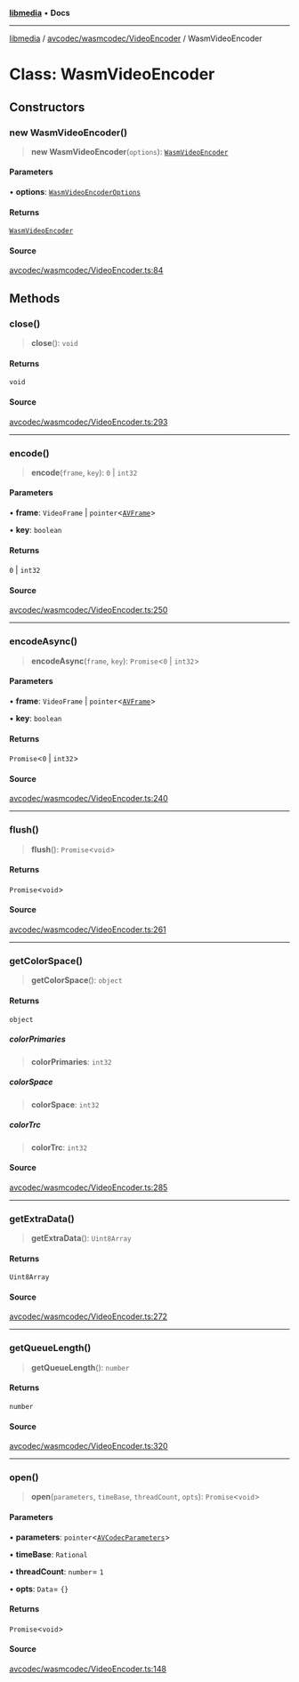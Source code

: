 [**libmedia**](../../../../README.md) • **Docs**

***

[libmedia](../../../../README.md) / [avcodec/wasmcodec/VideoEncoder](../README.md) / WasmVideoEncoder

# Class: WasmVideoEncoder

## Constructors

### new WasmVideoEncoder()

> **new WasmVideoEncoder**(`options`): [`WasmVideoEncoder`](WasmVideoEncoder.md)

#### Parameters

• **options**: [`WasmVideoEncoderOptions`](../type-aliases/WasmVideoEncoderOptions.md)

#### Returns

[`WasmVideoEncoder`](WasmVideoEncoder.md)

#### Source

[avcodec/wasmcodec/VideoEncoder.ts:84](https://github.com/zhaohappy/libmedia/blob/87bf8029d8be58d5035a3f4dc7037c25d1ac371b/src/avcodec/wasmcodec/VideoEncoder.ts#L84)

## Methods

### close()

> **close**(): `void`

#### Returns

`void`

#### Source

[avcodec/wasmcodec/VideoEncoder.ts:293](https://github.com/zhaohappy/libmedia/blob/87bf8029d8be58d5035a3f4dc7037c25d1ac371b/src/avcodec/wasmcodec/VideoEncoder.ts#L293)

***

### encode()

> **encode**(`frame`, `key`): `0` \| `int32`

#### Parameters

• **frame**: `VideoFrame` \| `pointer`\<[`AVFrame`](../../../../avutil/struct/avframe/classes/AVFrame.md)\>

• **key**: `boolean`

#### Returns

`0` \| `int32`

#### Source

[avcodec/wasmcodec/VideoEncoder.ts:250](https://github.com/zhaohappy/libmedia/blob/87bf8029d8be58d5035a3f4dc7037c25d1ac371b/src/avcodec/wasmcodec/VideoEncoder.ts#L250)

***

### encodeAsync()

> **encodeAsync**(`frame`, `key`): `Promise`\<`0` \| `int32`\>

#### Parameters

• **frame**: `VideoFrame` \| `pointer`\<[`AVFrame`](../../../../avutil/struct/avframe/classes/AVFrame.md)\>

• **key**: `boolean`

#### Returns

`Promise`\<`0` \| `int32`\>

#### Source

[avcodec/wasmcodec/VideoEncoder.ts:240](https://github.com/zhaohappy/libmedia/blob/87bf8029d8be58d5035a3f4dc7037c25d1ac371b/src/avcodec/wasmcodec/VideoEncoder.ts#L240)

***

### flush()

> **flush**(): `Promise`\<`void`\>

#### Returns

`Promise`\<`void`\>

#### Source

[avcodec/wasmcodec/VideoEncoder.ts:261](https://github.com/zhaohappy/libmedia/blob/87bf8029d8be58d5035a3f4dc7037c25d1ac371b/src/avcodec/wasmcodec/VideoEncoder.ts#L261)

***

### getColorSpace()

> **getColorSpace**(): `object`

#### Returns

`object`

##### colorPrimaries

> **colorPrimaries**: `int32`

##### colorSpace

> **colorSpace**: `int32`

##### colorTrc

> **colorTrc**: `int32`

#### Source

[avcodec/wasmcodec/VideoEncoder.ts:285](https://github.com/zhaohappy/libmedia/blob/87bf8029d8be58d5035a3f4dc7037c25d1ac371b/src/avcodec/wasmcodec/VideoEncoder.ts#L285)

***

### getExtraData()

> **getExtraData**(): `Uint8Array`

#### Returns

`Uint8Array`

#### Source

[avcodec/wasmcodec/VideoEncoder.ts:272](https://github.com/zhaohappy/libmedia/blob/87bf8029d8be58d5035a3f4dc7037c25d1ac371b/src/avcodec/wasmcodec/VideoEncoder.ts#L272)

***

### getQueueLength()

> **getQueueLength**(): `number`

#### Returns

`number`

#### Source

[avcodec/wasmcodec/VideoEncoder.ts:320](https://github.com/zhaohappy/libmedia/blob/87bf8029d8be58d5035a3f4dc7037c25d1ac371b/src/avcodec/wasmcodec/VideoEncoder.ts#L320)

***

### open()

> **open**(`parameters`, `timeBase`, `threadCount`, `opts`): `Promise`\<`void`\>

#### Parameters

• **parameters**: `pointer`\<[`AVCodecParameters`](../../../../avutil/struct/avcodecparameters/classes/AVCodecParameters.md)\>

• **timeBase**: `Rational`

• **threadCount**: `number`= `1`

• **opts**: `Data`= `{}`

#### Returns

`Promise`\<`void`\>

#### Source

[avcodec/wasmcodec/VideoEncoder.ts:148](https://github.com/zhaohappy/libmedia/blob/87bf8029d8be58d5035a3f4dc7037c25d1ac371b/src/avcodec/wasmcodec/VideoEncoder.ts#L148)
